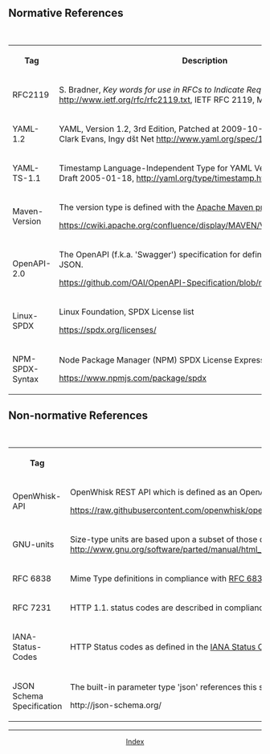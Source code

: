 <!--
#
# Licensed to the Apache Software Foundation (ASF) under one or more
# contributor license agreements.  See the NOTICE file distributed with
# this work for additional information regarding copyright ownership.
# The ASF licenses this file to You under the Apache License, Version 2.0
# (the "License"); you may not use this file except in compliance with
# the License.  You may obtain a copy of the License at
#
#     http://www.apache.org/licenses/LICENSE-2.0
#
# Unless required by applicable law or agreed to in writing, software
# distributed under the License is distributed on an "AS IS" BASIS,
# WITHOUT WARRANTIES OR CONDITIONS OF ANY KIND, either express or implied.
# See the License for the specific language governing permissions and
# limitations under the License.
#
-->


<!--
********************************
  Normative Reference
********************************
-->
<h2>Normative References</h2>
<p>&nbsp;</p>
<table width="100%">
 <tr>
  <th>
  <p>Tag</p>
  </th>
  <th>
  <p>Description</p>
  </th>
 </tr>
 <tr>
  <td>
  <p><a>RFC2119</a></p>
  </td>
  <td>
  <p>S. Bradner, <i>Key words for use in RFCs to Indicate Requirement Levels</i>, <a href="http://www.ietf.org/rfc/rfc2119.txt">http://www.ietf.org/rfc/rfc2119.txt</a>, IETF RFC 2119, March 1997.</p>
  </td>
 </tr>
 <tr>
  <td>
  <p><a>YAML-1.2</a></p>
  </td>
  <td>
  <p>YAML, Version 1.2, 3rd Edition, Patched at 2009-10-01, Oren Ben-Kiki, Clark Evans, Ingy dšt Net <a href="http://www.yaml.org/spec/1.2/spec.html">http://www.yaml.org/spec/1.2/spec.html</a></p>
  </td>
 </tr>
 <tr>
  <td>
  <p><a>YAML-TS-1.1</a></p>
  </td>
  <td>
  <p>Timestamp Language-Independent Type for YAML Version 1.1, Working Draft 2005-01-18, <a href="http://yaml.org/type/timestamp.html">http://yaml.org/type/timestamp.html</a></p>
  </td>
 </tr>
 <tr>
  <td>
  <p><a>Maven-Version</a></p>
  </td>
  <td>
  <p>The version type is defined with the <a href="https://maven.apache.org/index.html">Apache Maven project's</a> policy draft:</p>
  <p><a href="https://cwiki.apache.org/confluence/display/MAVEN/Version+number+policy">https://cwiki.apache.org/confluence/display/MAVEN/Version+number+policy</a></p>
  </td>
 </tr>
 <tr>
  <td>
  <p><a>OpenAPI-2.0</a></p>
  </td>
  <td>
  <p>The OpenAPI (f.k.a. 'Swagger') specification for defining REST APIs as JSON.</p>
  <p><a href="https://github.com/OAI/OpenAPI-Specification/blob/master/versions/2.0.md">https://github.com/OAI/OpenAPI-Specification/blob/master/versions/2.0.md</a></p>
  </td>
 </tr>
 <tr>
  <td>
  <p><a>Linux-SPDX</a></p>
  </td>
  <td>
  <p>Linux Foundation, SPDX License list</p>
  <p><a href="https://spdx.org/licenses/">https://spdx.org/licenses/</a></p>
  </td>
 </tr>
 <tr>
  <td>
  <p><a>NPM-SPDX-Syntax</a></p>
  </td>
  <td>
  <p>Node Package Manager (NPM) SPDX License Expression Syntax</p>
  <p><a href="https://www.npmjs.com/package/spdx">https://www.npmjs.com/package/spdx</a></p>
  </td>
 </tr>
</table>

<!--
********************************
  Non-normative Reference
********************************
-->

<h2>Non-normative References</h2>
<p>&nbsp;</p>
<table width="100%">
 <tr>
  <th>
  <p>Tag</p>
  </th>
  <th>
  <p>Description</p>
  </th>
 </tr>
 <tr>
  <td>
  <p><a>OpenWhisk-API</a></p>
  </td>
  <td>
  <p>OpenWhisk REST API which is defined as an OpenAPI document.</p>
  <p><a href="https://raw.githubusercontent.com/openwhisk/openwhisk/master/core/controller/src/main/resources/whiskswagger.json">https://raw.githubusercontent.com/openwhisk/openwhisk/master/core/controller/src/main/resources/whiskswagger.json</a></p>
  </td>
 </tr>
 <tr>
  <td>
  <p><a>GNU-units</a></p>
  </td>
  <td>
  <p>Size-type units are based upon a subset of those defined by GNU at <a href="http://www.gnu.org/software/parted/manual/html_node/unit.html">http://www.gnu.org/software/parted/manual/html_node/unit.html</a></p>
  </td>
 </tr>
 <tr>
  <td>
  <p><a>RFC 6838</a></p>
  </td>
  <td>
  <p>Mime Type definitions in compliance with <a href="http://tools.ietf.org/html/rfc6838">RFC 6838</a>.</p>
  </td>
 </tr>
 <tr>
  <td>
  <p><a>RFC 7231</a></p>
  </td>
  <td>
  <p>HTTP 1.1. status codes are described in compliance with <a href="http://tools.ietf.org/html/rfc7231#section-6">RFC 7231</a>.</p>
  </td>
 </tr>
 <tr>
  <td>
  <p><a>IANA-Status-Codes</a></p>
  </td>
  <td>
  <p>HTTP Status codes as defined in the <a href="http://www.iana.org/assignments/http-status-codes/http-status-codes.xhtml">IANA Status Code Registry</a>.</p>
  </td>
 </tr>
 <tr>
  <td>
  <p>JSON Schema Specification</p>
  </td>
  <td>
  <p>The built-in parameter type 'json' references this specification.</p>
  <p>http://json-schema.org/</p>
  </td>
 </tr>
</table>
</html>

<!--
 Bottom Navigation
-->
---
<html>
<div align="center">
<a href="../README.md#index">Index</a>
</div>
</html>

